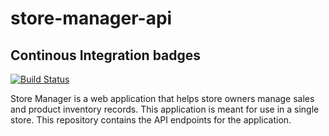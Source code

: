# store-manager-api

## Continous Integration badges
[![Build Status](https://travis-ci.com/calebrotich10/store-manager-api.svg?branch=develop)](https://travis-ci.com/calebrotich10/store-manager-api)

Store Manager is a web application that helps store owners manage sales and product inventory records. This application is meant for use in a single store. This repository contains the API endpoints for the application.
